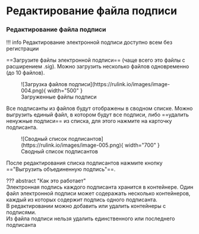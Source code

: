 ﻿# Редактирование файла подписи

### Редактирование файла подписи
!!! info
    Редактирование электронной подписи доступно всем без регистрации


==Загрузите файлы электронной подписи== (чаще всего это файлы с расширением .sig). 
Можно загрузить несколько файлов одновременно (до 10 файлов).

<figure markdown="span">
  ![Загрузка файлов подписи](https://rulink.io/images/image-004.png){ width="500" }
  <figcaption>Загруженные файлы подписи</figcaption>
</figure>

Все подписанты из файлов будут отображены в сводном списке. Можно выгрузить единый файл, в котором будут все подписи, 
либо ==удалить ненужные подписи== из списка, для этого нажмите на карточку подписанта.

<figure markdown="span">
  ![Сводный список подписантов](https://rulink.io/images/image-005.png){ width="700" }
  <figcaption>Сводный список подписантов</figcaption>
</figure>

После редактирования списка подписантов нажмите кнопку =="Выгрузить объединенную подпись"==.  

??? abstract "Как это работает"  
Электронная подпись каждого подписанта хранится в контейнере.
Один файл электронной подписи может содеражать несколько контейнеров, каждый из которых содержит подпись одного подписанта.  
В редактировании можно добавить или удалить контейнеры с подписями.  
Из файла подписи нельзя удалить единственного или последнего подписанта

